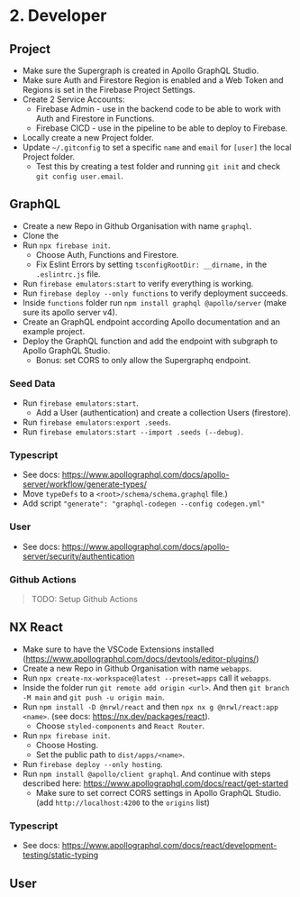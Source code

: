 # 2. Developer

## Project

- Make sure the Supergraph is created in Apollo GraphQL Studio.
- Make sure Auth and Firestore Region is enabled and a Web Token and Regions is set in the Firebase Project Settings.
- Create 2 Service Accounts:
    - Firebase Admin - use in the backend code to be able to work with Auth and Firestore in Functions.
    - Firebase CICD - use in the pipeline to be able to deploy to Firebase.
- Locally create a new Project folder.
- Update `~/.gitconfig` to set a specific `name` and `email` for `[user]` the local Project folder.
    - Test this by creating a test folder and running `git init` and check `git config user.email`.

## GraphQL

- Create a new Repo in Github Organisation with name `graphql`.
- Clone the 
- Run `npx firebase init`.
    - Choose Auth, Functions and Firestore.
    - Fix Eslint Errors by setting `tsconfigRootDir: __dirname,` in the `.eslintrc.js` file.
- Run `firebase emulators:start` to verify everything is working.
- Run `firebase deploy --only functions` to verify deployment succeeds.
- Inside `functions` folder run `npm install graphql @apollo/server` (make sure its apollo server v4).
- Create an GraphQL endpoint according Apollo documentation and an example project.
- Deploy the GraphQL function and add the endpoint with subgraph to Apollo GraphQL Studio.
    - Bonus: set CORS to only allow the Supergraphq endpoint.

### Seed Data

- Run `firebase emulators:start`.
    - Add a User (authentication) and create a collection Users (firestore).
- Run `firebase emulators:export .seeds`.
- Run `firebase emulators:start --import .seeds (--debug)`.

### Typescript

- See docs: https://www.apollographql.com/docs/apollo-server/workflow/generate-types/
- Move `typeDefs` to a `<root>/schema/schema.graphql` file.)
- Add script `"generate": "graphql-codegen --config codegen.yml"`

### User

- See docs: https://www.apollographql.com/docs/apollo-server/security/authentication

### Github Actions

> TODO: Setup Github Actions

## NX React

- Make sure to have the VSCode Extensions installed (https://www.apollographql.com/docs/devtools/editor-plugins/)
- Create a new Repo in Github Organisation with name `webapps`.
- Run `npx create-nx-workspace@latest --preset=apps` call it `webapps`.
- Inside the folder run `git remote add origin <url>`. And then `git branch -M main` and `git push -u origin main`.
- Run `npm install -D @nrwl/react` and then `npx nx g @nrwl/react:app <name>`. (see docs: https://nx.dev/packages/react).
    - Choose `styled-components` and `React Router`.
- Run `npx firebase init`.
    - Choose Hosting.
    - Set the public path to `dist/apps/<name>`.
- Run `firebase deploy --only hosting`.
- Run `npm install @apollo/client graphql`. And continue with steps described here: https://www.apollographql.com/docs/react/get-started
    - Make sure to set correct CORS settings in Apollo GraphQL Studio. (add `http://localhost:4200` to the `origins` list)

### Typescript

- See docs: https://www.apollographql.com/docs/react/development-testing/static-typing

## User

